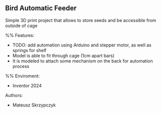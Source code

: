 ## Bird Automatic Feeder

Simple 3D print project that allows to store seeds and be accessible from outside of cage

%% Features:
- TODO: add automation using Arduino and stepper motor, as well as springs for shelf
- Model is able to fit through cage (1cm apart bars)
- It is modeled to attach some mechanism on the back for automation process

%% Enviroment:
- Inventor 2024

Authors:
- Mateusz Skrzypczyk
